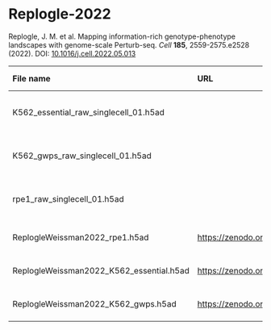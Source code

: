 # Replogle-2022

Replogle, J. M. et al. Mapping information-rich genotype-phenotype landscapes with genome-scale Perturb-seq. *Cell* **185**, 2559-2575.e2528 (2022). DOI: [10.1016/j.cell.2022.05.013](https://doi.org/10.1016/j.cell.2022.05.013)

| File name                                | URL                                                                                | Access date  |               MD5                | Remark                                                                                                                                                                                       |
| :--------------------------------------- | :--------------------------------------------------------------------------------- | :----------: | :------------------------------: | :------------------------------------------------------------------------------------------------------------------------------------------------------------------------------------------- |
| K562_essential_raw_singlecell_01.h5ad    |                                                                                    | Dec 13, 2022 | 4f1122ce1c7f13299a68df6459a266d3 | https://plus.figshare.com/articles/dataset/_Mapping_information-rich_genotype-phenotype_landscapes_with_genome-scale_Perturb-seq_Replogle_et_al_2022_processed_Perturb-seq_datasets/20029387 |
| K562_gwps_raw_singlecell_01.h5ad         |                                                                                    | Dec 13, 2022 | 887e3e6a8c8df6eadf7a3030a53c9546 | https://plus.figshare.com/articles/dataset/_Mapping_information-rich_genotype-phenotype_landscapes_with_genome-scale_Perturb-seq_Replogle_et_al_2022_processed_Perturb-seq_datasets/20029387 |
| rpe1_raw_singlecell_01.h5ad              |                                                                                    | Dec 13, 2022 | 6a2a9d0d2bf4ec147f4d1104043b268c | https://plus.figshare.com/articles/dataset/_Mapping_information-rich_genotype-phenotype_landscapes_with_genome-scale_Perturb-seq_Replogle_et_al_2022_processed_Perturb-seq_datasets/20029387 |
| ReplogleWeissman2022_rpe1.h5ad           | https://zenodo.org/records/10044268/files/ReplogleWeissman2022_rpe1.h5ad           | Mar 17, 2024 | cc7f1ec50aeb3a3e1b4a6cfa713d80fa | scPerturb                                                                                                                                                                                    |
| ReplogleWeissman2022_K562_essential.h5ad | https://zenodo.org/records/10044268/files/ReplogleWeissman2022_K562_essential.h5ad | Mar 17, 2024 | d8cba17576d1a8afc0f7d71b79cad0f7 | scPerturb                                                                                                                                                                                    |
| ReplogleWeissman2022_K562_gwps.h5ad      | https://zenodo.org/records/10044268/files/ReplogleWeissman2022_K562_gwps.h5ad      | Mar 17, 2024 | 13db594f8f1d2ccb88fec44a13e414dc | scPerturb                                                                                                                                                                                    |
